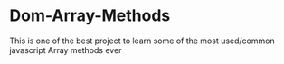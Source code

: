# Dom-Array-Methods
This is one of the best project to learn some of the most used/common javascript Array methods ever
